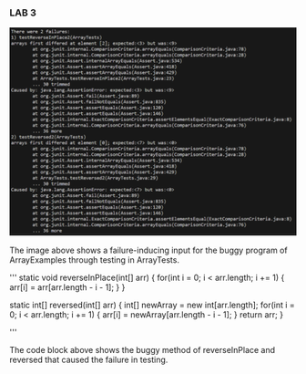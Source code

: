 ### LAB 3 

![Image](Lab3Failure.png) 

The image above shows a failure-inducing input for the buggy program of ArrayExamples through testing in ArrayTests.

''' 
  static void reverseInPlace(int[] arr) {
    for(int i = 0; i < arr.length; i += 1) {
      arr[i] = arr[arr.length - i - 1];
    }
  }

  static int[] reversed(int[] arr) {
    int[] newArray = new int[arr.length];
    for(int i = 0; i < arr.length; i += 1) {
      arr[i] = newArray[arr.length - i - 1];
    }
    return arr;
  }
  
  ''' 

The code block above shows the buggy method of reverseInPlace and reversed that caused the failure in testing.
